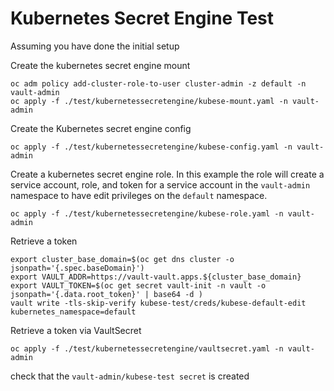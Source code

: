 # Kubernetes Secret Engine Test

Assuming you have done the initial setup

Create the kubernetes secret engine mount

```shell
oc adm policy add-cluster-role-to-user cluster-admin -z default -n vault-admin
oc apply -f ./test/kubernetessecretengine/kubese-mount.yaml -n vault-admin
```

Create the Kubernetes secret engine config

```shell
oc apply -f ./test/kubernetessecretengine/kubese-config.yaml -n vault-admin
```

Create a kubernetes secret engine role. In this example the role will create a service account, role, and token for a service account in the `vault-admin` namespace to have edit privileges on the `default` namespace.

```shell
oc apply -f ./test/kubernetessecretengine/kubese-role.yaml -n vault-admin
```

Retrieve a token

```shell
export cluster_base_domain=$(oc get dns cluster -o jsonpath='{.spec.baseDomain}')
export VAULT_ADDR=https://vault-vault.apps.${cluster_base_domain}
export VAULT_TOKEN=$(oc get secret vault-init -n vault -o jsonpath='{.data.root_token}' | base64 -d )
vault write -tls-skip-verify kubese-test/creds/kubese-default-edit kubernetes_namespace=default
```

Retrieve a token via VaultSecret

```shell
oc apply -f ./test/kubernetessecretengine/vaultsecret.yaml -n vault-admin
```

check that the `vault-admin/kubese-test secret` is created
